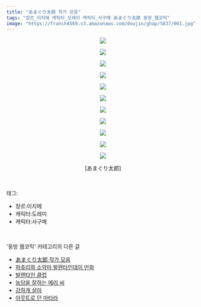 ```yaml
---
title: "あまぐり太郎 작가 모음"
tags: "장르_이지메 캐릭터_도레미 캐릭터_사구메 あまぐり太郎 동방_웹코믹"
image: "https://franch4569.s3.amazonaws.com/doujin/ghap/5837/001.jpg"
---
```

<div class="article">
<p style="text-align: center; clear: none; float: none;"><img src="{{ site.imgserver2 }}/ghap/5837/001.jpg"/></p>
<p style="text-align: center; clear: none; float: none;"><img src="{{ site.imgserver2 }}/ghap/5837/002.jpg"/></p>
<p style="text-align: center; clear: none; float: none;"><img src="{{ site.imgserver2 }}/ghap/5837/003.jpg"/></p>
<p style="text-align: center; clear: none; float: none;"><img src="{{ site.imgserver2 }}/ghap/5837/004.jpg"/></p>
<p style="text-align: center; clear: none; float: none;"><img src="{{ site.imgserver2 }}/ghap/5837/005.jpg"/></p>
<p style="text-align: center; clear: none; float: none;"><img src="{{ site.imgserver2 }}/ghap/5837/006.jpg"/></p>
<p style="text-align: center; clear: none; float: none;"><img src="{{ site.imgserver2 }}/ghap/5837/007.jpg"/></p>
<p style="text-align: center; clear: none; float: none;"><img src="{{ site.imgserver2 }}/ghap/5837/008.png"/></p>
<p style="text-align: center; clear: none; float: none;"><img src="{{ site.imgserver2 }}/ghap/5837/009.jpg"/></p>
<p style="text-align: center; clear: none; float: none;"><img src="{{ site.imgserver2 }}/ghap/5837/010.jpg"/></p>
<p style="text-align: center; clear: none; float: none;"><img src="{{ site.imgserver2 }}/ghap/5837/011.jpg"/></p>
<p style="text-align: center; clear: none; float: none;">[あまぐり太郎]</p>
</div><br/>
<div class="tagTrail">
<p>태그: </p>
<ul>
<li>장르:이지메</li>
<li>캐릭터:도레미</li>
<li>캐릭터:사구메</li>
</ul>
</div><br/>
<div class="another">
<p>'동방 웹코믹' 카테고리의 다른 글</p>
<ul>
<li><a href="/ghap_5837">あまぐり太郎 작가 모음</a></li>
<li><a href="/ghap_5836">파츄리와 소악마 발렌타인데이 만화</a></li>
<li><a href="/ghap_5827">발렌타인 클럽</a></li>
<li><a href="/ghap_5826">농담을 잘하는 메리 씨</a></li>
<li><a href="/ghap_5802">강하게 살아</a></li>
<li><a href="/ghap_5795">아웃트로 던 마타라</a></li>
</ul>
</div><br/>

